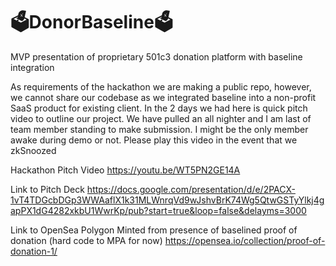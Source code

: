 # 🗳️DonorBaseline🗳️ 
MVP presentation of proprietary 501c3 donation platform with baseline integration

As requirements of the hackathon we are making a public repo, however, we cannot share our codebase as we integrated baseline into a non-profit SaaS product for existing client. In the 2 days we had here is quick pitch video to outline our project. We have pulled an all nighter and I am last of team member standing to make submission. I might be the only member awake during demo or not. Please play this video in the event that we zkSnoozed

Hackathon Pitch Video https://youtu.be/WT5PN2GE14A

Link to Pitch Deck https://docs.google.com/presentation/d/e/2PACX-1vT4TDGcbDGp3WWAaflX1k31MLWnrqVd9wJshvBrK74Wg5QtwGSTyYlkj4gapPX1dG4282xkbU1WwrKp/pub?start=true&loop=false&delayms=3000

Link to OpenSea Polygon Minted from presence of baselined proof of donation (hard code to MPA for now) https://opensea.io/collection/proof-of-donation-1/
